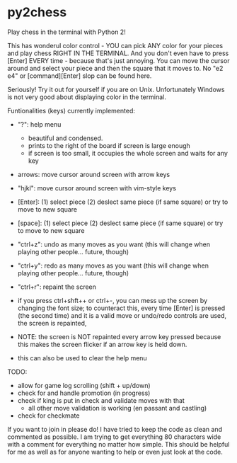 py2chess
========

Play chess in the terminal with Python 2!

This has wonderul color control - YOU can pick ANY color for your pieces and
play chess RIGHT IN THE TERMINAL. And you don't even have to press [Enter] EVERY
time - because that's just annoying. You can move the cursor around and select
your piece and then the square that it moves to. No "e2 e4" or [command][Enter]
slop can be found here.

Seriously! Try it out for yourself if you are on Unix. Unfortunately Windows is
not very good about displaying color in the terminal.

Funtionalities (keys) currently implemented:
  * "?": help menu
    - beautiful and condensed.
    - prints to the right of the board if screen is large enough
    - if screen is too small, it occupies the whole screen and waits for any key
 
  * arrows: move cursor around screen with arrow keys
  * "hjkl": move cursor around screen with vim-style keys
  
  * [Enter]: (1) select piece (2) deslect same piece (if same square) or try to
    move to new square
  * [space]: (1) select piece (2) deslect same piece (if same square) or try to
    move to new square
  
  * "ctrl+z": undo as many moves as you want (this will change when playing
    other people... future, though)
  * "ctrl+y": redo as many moves as you want (this will change when playing
    other people... future, though)
  
  * "ctrl+r": repaint the screen 
   - if you press ctrl+shft++ or ctrl+-, you can
     mess up the screen by changing the font size;
     to counteract this, every time [Enter] is
     pressed (the second time) and it is a valid
     move or undo/redo controls are used, the
     screen is repainted,
     
   - NOTE: the screen is NOT repainted every arrow
           key pressed because this makes the
           screen flicker if an arrow key is held down.
   
   - this can also be used to clear the help menu

TODO:
* allow for game log scrolling (shift + up/down)
* check for and handle promotion (in progress)
* check if king is put in check and validate moves with that
    - all other move validation is working (en passant and castling)
* check for checkmate

If you want to join in please do! I have tried to keep the code as clean and
commented as possible. I am trying to get everything 80 characters wide with a
comment for everything no matter how simple. This should be helpful for me as
well as for anyone wanting to help or even just look at the code.
